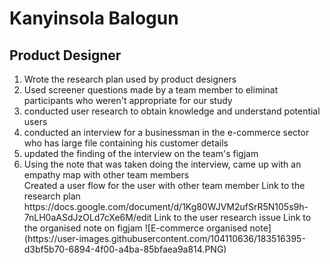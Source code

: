 <h1>Kanyinsola Balogun</h1>
<h2>Product Designer</h2>
<ol>
   <li> Wrote the research plan used by product designers </li>
   <li> Used screener questions made by a team member to eliminat participants who weren't appropriate for our study </li>
   <li> conducted user research to obtain knowledge and understand potential users </li>
   <li> conducted an interview for a businessman in the e-commerce sector who has large file containing his customer details </li>
   <li> updated the finding of the interview on the team's figjam  </li>
   <li>Using the note that was taken doing the interview, came up with an empathy map with other team members </li
   <li> Created a user flow for the user with other team member </li
  
  
  
  
  
  
</ol>
Link to the research plan https://docs.google.com/document/d/1Kg80WJVM2ufSrR5N105s9h-7nLH0aASdJzOLd7cXe6M/edit
Link to the user research issue
Link to the organised note on figjam ![E-commerce organised note](https://user-images.githubusercontent.com/104110636/183516395-d3bf5b70-6894-4f00-a4ba-85bfaea9a814.PNG)
